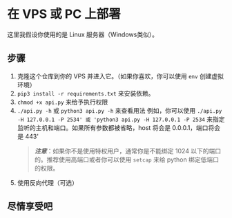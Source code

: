 # 在 VPS 或 PC 上部署
这里我假设你使用的是 Linux 服务器（Windows类似）。  

## 步骤
1. 克隆这个仓库到你的 VPS 并进入它。（如果你喜欢，你可以使用 `env` 创建虚拟环境）
2. `pip3 install -r requirements.txt` 来安装依赖。
3. `chmod +x api.py` 来给予执行权限
4. `./api.py -h` 或 `python3 api.py -h` 来查看用法
   例如，你可以使用 `./api.py -H 127.0.0.1 -P 2534' 或 'python3 api.py -H 127.0.0.1 -P 2534` 来指定监听的主机和端口。如果所有参数都被省略，host 将会是 0.0.0.1，端口将会是 443'  
    > ***注意***：如果你不是使用特权用户，通常你是不能绑定 1024 以下的端口的。推荐使用高端口或者你可以使用 `setcap` 来给 python 绑定低端口的权限。
5. 使用反向代理（可选）

## 尽情享受吧
